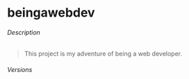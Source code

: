 # beingawebdev
###### Description
> This project is my adventure of being a web developer.

###### Versions
